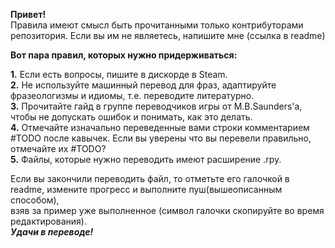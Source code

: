**Привет!** <br />
Правила имеют смысл быть прочитанными только контрибуторами репозитория. Если вы им не являетесь, напишите мне (ссылка в readme)<br />

**Вот пара правил, которых нужно придерживаться:** <br />

**1.** Если есть вопросы, пишите в дискорде в Steam. <br />
**2.** Не используйте машинный перевод для фраз, адаптируйте фразеологизмы и идиомы, т.е. переводите литературно. <br />
**3.** Прочитайте гайд в группе переводчиков игры от M.B.Saunders'а, чтобы не допускать ошибок и понимать, как это делать. <br />
**4.** Отмечайте изначально переведенные вами строки комментарием #TODO после кавычек. Если вы уверены что вы перевели правильно, отмечайте их #TODO? <br />
**5.** Файлы, которые нужно переводить имеют расширение .rpy.

  Если вы закончили переводить файл, то отметьте его галочкой в readme, измените прогресс и выполните пуш(вышеописанным способом), <br />
  взяв за пример уже выполненное (символ галочки скопируйте во время редактирования). <br />
**_Удачи в переводе!_**
